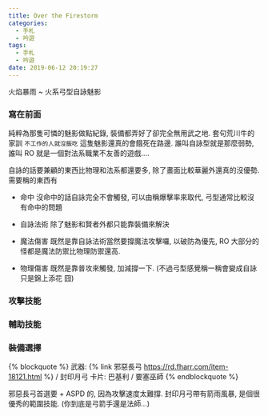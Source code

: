 ```yaml
---
title: Over the Firestorm
categories:
  - 手札
  - 吟遊
tags:
  - 手札
  - 吟遊
date: 2019-06-12 20:19:27
---
```

火焰暴雨 ~ 火系弓型自詠魅影

### 寫在前面

純粹為那隻可憐的魅影做點紀錄, 裝備都弄好了卻完全無用武之地. 套句荒川牛的家訓 `不工作的人就沒飯吃` 這隻魅影還真的會餓死在路邊. 誰叫自詠型就是那麼弱勢, 誰叫 RO 就是一個對法系職業不友善的遊戲....

自詠的話要兼顧的東西比物理和法系都還要多, 除了畫面比較華麗外還真的沒優勢. 需要稱的東西有

- 命中
  沒命中的話自詠完全不會觸發, 可以由稱爆擊率來取代, 弓型通常比較沒有命中的問題

- 自詠法術
  除了魅影和賢者外都只能靠裝備來解決

- 魔法傷害
  既然是靠自詠法術當然要撐魔法攻擊囉, 以破防為優先, RO 大部分的怪都是魔法防禦比物理防禦還高.

- 物理傷害
  既然是靠普攻來觸發, 加減撐一下. (不過弓型感覺稱一稱會變成自詠只是錦上添花 囧)

### 攻擊技能

### 輔助技能

### 裝備選擇

{% blockquote %}
武器: {% link 邪惡長弓 https://rd.fharr.com/item-18121.html %} / 封印月弓
卡片: 巴基利 / 要塞巫師
{% endblockquote %}

邪惡長弓首選要 + ASPD 的, 因為攻擊速度太難撐.
封印月弓帶有箭雨風暴, 是個很優秀的範圍技能. (你到底是弓箭手還是法師...)

